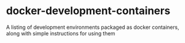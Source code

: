 # docker-development-containers
A listing of development environments packaged as docker containers, along with simple instructions for using them
